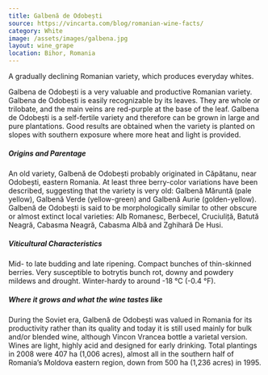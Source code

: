 ```yaml
---
title: Galbenă de Odobești
source: https://vincarta.com/blog/romanian-wine-facts/
category: White
image: /assets/images/galbena.jpg
layout: wine_grape
location: Bihor, Romania
---
```

A gradually declining Romanian variety, which produces everyday whites.

Galbena de Odobești is a very valuable and productive Romanian variety. Galbena de Odobești is easily recognizable by its leaves. They are whole or trilobate, and the main veins are red-purple at the base of the leaf. Galbena de Odobești is a self-fertile variety and therefore can be grown in large and pure plantations. Good results are obtained when the variety is planted on slopes with southern exposure where more heat and light is provided.

<h5>Origins and Parentage</h5>
An old variety, Galbenă de Odobești probably originated in Căpătanu, near Odobești, eastern Romania. At least three berry-color variations have been described, suggesting that the variety is very old: Galbenă Măruntă (pale yellow), Galbenă Verde (yellow-green) and Galbenă Aurie (golden-yellow). Galbenă de Odobești is said to be morphologically similar to other obscure or almost extinct local varieties: Alb Romanesc, Berbecel, Cruciuliță, Batută Neagră, Cabasma Neagră, Cabasma Albă and Zghihară De Husi.

<h5>Viticultural Characteristics</h5>
Mid- to late budding and late ripening. Compact bunches of thin-skinned berries. Very susceptible to botrytis bunch rot, downy and powdery mildews and drought. Winter-hardy to around -18 °C (-0.4 °F).

<h5>Where it grows and what the wine tastes like</h5>
During the Soviet era, Galbenă de Odobești was valued in Romania for its productivity rather than its quality and today it is still used mainly for bulk and/or blended wine, although Vincon Vrancea bottle a varietal version. Wines are light, highly acid and designed for early drinking. Total plantings in 2008 were 407 ha (1,006 acres), almost all in the southern half of Romania’s Moldova eastern region, down from 500 ha (1,236 acres) in 1995.
